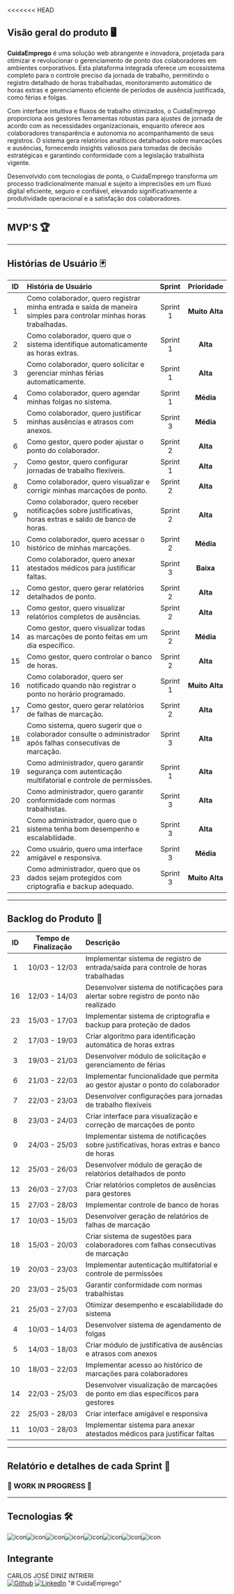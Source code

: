 <<<<<<< HEAD
## Visão geral do produto 🖥️

**CuidaEmprego** é uma solução web abrangente e inovadora, projetada para otimizar e revolucionar o gerenciamento de ponto dos colaboradores em ambientes corporativos. Esta plataforma integrada oferece um ecossistema completo para o controle preciso da jornada de trabalho, permitindo o registro detalhado de horas trabalhadas, monitoramento automático de horas extras e gerenciamento eficiente de períodos de ausência justificada, como férias e folgas.

Com interface intuitiva e fluxos de trabalho otimizados, o CuidaEmprego proporciona aos gestores ferramentas robustas para ajustes de jornada de acordo com as necessidades organizacionais, enquanto oferece aos colaboradores transparência e autonomia no acompanhamento de seus registros. O sistema gera relatórios analíticos detalhados sobre marcações e ausências, fornecendo insights valiosos para tomadas de decisão estratégicas e garantindo conformidade com a legislação trabalhista vigente.

Desenvolvido com tecnologias de ponta, o CuidaEmprego transforma um processo tradicionalmente manual e sujeito a imprecisões em um fluxo digital eficiente, seguro e confiável, elevando significativamente a produtividade operacional e a satisfação dos colaboradores.

---

## MVP'S 🏆

---

## Histórias de Usuário 🃏

| ID | História de Usuário | Sprint | Prioridade |
|:--:|:------------------- |:------:|:----------:|
| 1 | Como colaborador, quero registrar minha entrada e saída de maneira simples para controlar minhas horas trabalhadas. | Sprint 1 | **Muito Alta** |
| 2 | Como colaborador, quero que o sistema identifique automaticamente as horas extras. | Sprint 1 | **Alta** |
| 3 | Como colaborador, quero solicitar e gerenciar minhas férias automaticamente. | Sprint 1 | **Alta** |
| 4 | Como colaborador, quero agendar minhas folgas no sistema. | Sprint 1 | **Média** |
| 5 | Como colaborador, quero justificar minhas ausências e atrasos com anexos. | Sprint 3 | **Média** |
| 6 | Como gestor, quero poder ajustar o ponto do colaborador. | Sprint 2 | **Alta** |
| 7 | Como gestor, quero configurar jornadas de trabalho flexíveis. | Sprint 1 | **Alta** |
| 8 | Como colaborador, quero visualizar e corrigir minhas marcações de ponto. | Sprint 2 | **Alta** |
| 9 | Como colaborador, quero receber notificações sobre justificativas, horas extras e saldo de banco de horas. | Sprint 2 | **Alta** |
| 10 | Como colaborador, quero acessar o histórico de minhas marcações. | Sprint 2 | **Média** |
| 11 | Como colaborador, quero anexar atestados médicos para justificar faltas. | Sprint 3 | **Baixa** |
| 12 | Como gestor, quero gerar relatórios detalhados de ponto. | Sprint 2 | **Alta** |
| 13 | Como gestor, quero visualizar relatórios completos de ausências. | Sprint 2 | **Alta** |
| 14 | Como gestor, quero visualizar todas as marcações de ponto feitas em um dia específico. | Sprint 2 | **Média** |
| 15 | Como gestor, quero controlar o banco de horas. | Sprint 2 | **Alta** |
| 16 | Como colaborador, quero ser notificado quando não registrar o ponto no horário programado. | Sprint 1 | **Muito Alta** |
| 17 | Como gestor, quero gerar relatórios de falhas de marcação. | Sprint 2 | **Alta** |
| 18 | Como sistema, quero sugerir que o colaborador consulte o administrador após falhas consecutivas de marcação. | Sprint 3 | **Alta** |
| 19 | Como administrador, quero garantir segurança com autenticação multifatorial e controle de permissões. | Sprint 1 | **Alta** |
| 20 | Como administrador, quero garantir conformidade com normas trabalhistas. | Sprint 3 | **Alta** |
| 21 | Como administrador, quero que o sistema tenha bom desempenho e escalabilidade. | Sprint 3 | **Alta** |
| 22 | Como usuário, quero uma interface amigável e responsiva. | Sprint 3 | **Média** |
| 23 | Como administrador, quero que os dados sejam protegidos com criptografia e backup adequado. | Sprint 3 | **Muito Alta** |

---

## Backlog do Produto 📖

| ID | Tempo de Finalização | Descrição |
|:--:|:--------------------:|:----------|
| 1 | 10/03 - 12/03 | Implementar sistema de registro de entrada/saída para controle de horas trabalhadas |
| 16 | 12/03 - 14/03 | Desenvolver sistema de notificações para alertar sobre registro de ponto não realizado |
| 23 | 15/03 - 17/03 | Implementar sistema de criptografia e backup para proteção de dados |
| 2 | 17/03 - 19/03 | Criar algoritmo para identificação automática de horas extras |
| 3 | 19/03 - 21/03 | Desenvolver módulo de solicitação e gerenciamento de férias |
| 6 | 21/03 - 22/03 | Implementar funcionalidade que permita ao gestor ajustar o ponto do colaborador |
| 7 | 22/03 - 23/03 | Desenvolver configurações para jornadas de trabalho flexíveis |
| 8 | 23/03 - 24/03 | Criar interface para visualização e correção de marcações de ponto |
| 9 | 24/03 - 25/03 | Implementar sistema de notificações sobre justificativas, horas extras e banco de horas |
| 12 | 25/03 - 26/03 | Desenvolver módulo de geração de relatórios detalhados de ponto |
| 13 | 26/03 - 27/03 | Criar relatórios completos de ausências para gestores |
| 15 | 27/03 - 28/03 | Implementar controle de banco de horas |
| 17 | 10/03 - 15/03 | Desenvolver geração de relatórios de falhas de marcação |
| 18 | 15/03 - 20/03 | Criar sistema de sugestões para colaboradores com falhas consecutivas de marcação |
| 19 | 20/03 - 23/03 | Implementar autenticação multifatorial e controle de permissões |
| 20 | 23/03 - 25/03 | Garantir conformidade com normas trabalhistas |
| 21 | 25/03 - 27/03 | Otimizar desempenho e escalabilidade do sistema |
| 4 | 10/03 - 14/03 | Desenvolver sistema de agendamento de folgas |
| 5 | 14/03 - 18/03 | Criar módulo de justificativa de ausências e atrasos com anexos |
| 10 | 18/03 - 22/03 | Implementar acesso ao histórico de marcações para colaboradores |1
| 14 | 22/03 - 25/03 | Desenvolver visualização de marcações de ponto em dias específicos para gestores |
| 22 | 25/03 - 28/03 | Criar interface amigável e responsiva |
| 11 | 10/03 - 28/03 | Implementar sistema para anexar atestados médicos para justificar faltas |

---

## Relatório e detalhes de cada Sprint 📅

### 🚧 WORK IN PROGRESS 🚧

---

## Tecnologias 🛠️

![icon](https://img.icons8.com/?size=64&id=FnnFuAIw4e8j&format=png)![icon](https://img.icons8.com/?size=80&id=D2Hi2VkJSi33&format=png)![icon](https://img.icons8.com/?size=80&id=YjeKwnSQIBUq&format=png)![icon](https://img.icons8.com/?size=80&id=wPohyHO_qO1a&format=png)![icon](https://img.icons8.com/?size=80&id=PVRwpTTPMITk&format=png)![icon](https://img.icons8.com/?size=48&id=90519&format=png)![icon](https://img.icons8.com/?size=80&id=rgPSE6nAB766&format=png)![icon](https://img.icons8.com/?size=80&id=P5ROoX4rxKSE&format=png)

## Integrante ️

CARLOS JOSÉ DINIZ INTRIERI   
[![Github](https://img.shields.io/badge/GitHub-100000?style=for-the-badge&logo=github&logoColor=white)](https://github.com/carlosintrieri) [![LinkedIn](https://img.shields.io/badge/LinkedIn-0077B5?style=for-the-badge&logo=linkedin&logoColor=white)](https://linkedin.com/carlosintrieri)
"# CuidaEmprego" 
